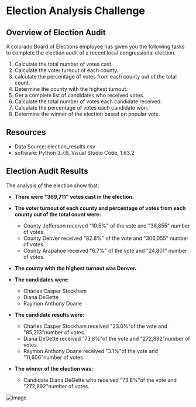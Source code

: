 # Election Analysis Challenge
## Overview of Election Audit
A colorado Board of Elections employee has given you the following tasks to complete the election audit of a recent local congressional election.

1. Calculate the total number of votes cast.
2. Calculate the voter turnout of each county.
3. calculate the percentage of votes from each county out of the total count.
4. Determine the county with the highest turnout.
5. Get a complete list of candidates who received votes.
6. Calculate the total number of votes each candidate received.
7. Calculate the percentage of votes each candidate won.
8. Determine the winner of the election based on popular vote.

## Resources
- Data Source: election_results.csv
- software: Python 3.7.6, Visual Studio Code, 1.63.2

## Election Audit Results
The analysis of the election show that:
- **There were "369,711" votes cast in the election.**

- **The voter turnout of each county and percentage of votes from each county out of the total count were:**

    - County Jefferson received "10.5%" of the vote and "38,855" number of votes.
    - County Denver received "82.8%" of the vote and "306,055" number of votes.
    - County Arapahoe received "6.7%" of the vote and "24,801" number of votes.
    
- **The county with the highest turnout was Denver.**

- **The candidates were:**
    - Charles Casper Stockham
    - Diana DeGette
    - Raymon Anthony Doane
    
- **The candidate results were:**
    - Charles Casper Stockham received "23.0%"of the vote and "85,213"number of votes.
    - Diana DeGette received "73.8%"of the vote and "272,892"number of votes.
    - Raymon Anthony Doane received "3.1%"of the vote and "11,606"number of votes.
- **The winner of the election was:**
    - Candidate Diana DeGette who received "73.8%"of the vote and "272,892"number of votes.

![image](https://user-images.githubusercontent.com/95242493/149599795-04ca44ef-702d-4516-a70e-78ae7e5c6195.png)

